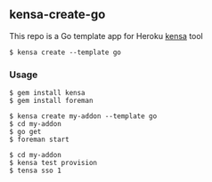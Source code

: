 ## kensa-create-go

This repo is a Go template app for Heroku [kensa](http://github.com/heroku/kensa)
tool

```console
$ kensa create --template go
```

### Usage

```console
$ gem install kensa
$ gem install foreman

$ kensa create my-addon --template go
$ cd my-addon
$ go get
$ foreman start

$ cd my-addon
$ kensa test provision
$ tensa sso 1
```
